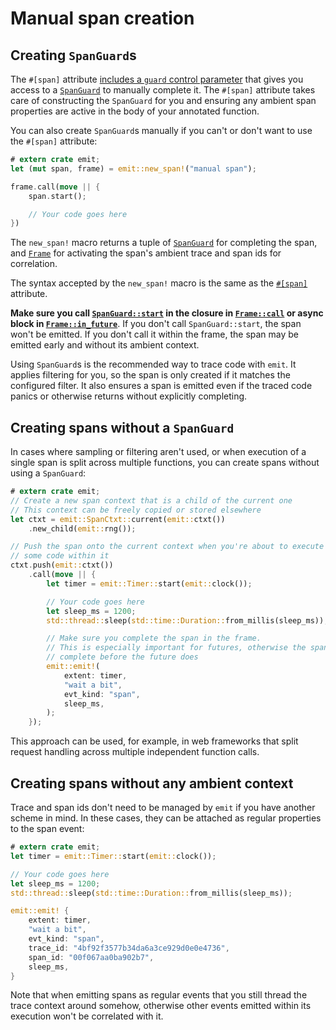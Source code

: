 # Manual span creation

## Creating `SpanGuard`s

The `#[span]` attribute [includes a `guard` control parameter](./manual-span-completion.md) that gives you access to a [`SpanGuard`](https://docs.rs/emit/0.11.1/emit/span/struct.SpanGuard.html) to manually complete it. The `#[span]` attribute takes care of constructing the `SpanGuard` for you and ensuring any ambient span properties are active in the body of your annotated function.

You can also create `SpanGuard`s manually if you can't or don't want to use the `#[span]` attribute:

```rust
# extern crate emit;
let (mut span, frame) = emit::new_span!("manual span");

frame.call(move || {
    span.start();

    // Your code goes here
})
```

The `new_span!` macro returns a tuple of [`SpanGuard`](https://docs.rs/emit/0.11.1/emit/span/struct.SpanGuard.html) for completing the span, and [`Frame`](https://docs.rs/emit/0.11.1/emit/frame/struct.Frame.html) for activating the span's ambient trace and span ids for correlation.

The syntax accepted by the `new_span!` macro is the same as the [`#[span]`](https://docs.rs/emit/0.11.1/emit/attr.span.html) attribute.

**Make sure you call [`SpanGuard::start`](https://docs.rs/emit/0.11.1/emit/span/struct.SpanGuard.html#method.start) in the closure in [`Frame::call`](https://docs.rs/emit/0.11.1/emit/frame/struct.Frame.html#method.call) or async block in [`Frame::in_future`](https://docs.rs/emit/0.11.1/emit/frame/struct.Frame.html#method.in_future)**. If you don't call `SpanGuard::start`, the span won't be emitted. If you don't call it within the frame, the span may be emitted early and without its ambient context.

Using `SpanGuard`s is the recommended way to trace code with `emit`. It applies filtering for you, so the span is only created if it matches the configured filter. It also ensures a span is emitted even if the traced code panics or otherwise returns without explicitly completing.

## Creating spans without a `SpanGuard`

In cases where sampling or filtering aren't used, or when execution of a single span is split across multiple functions, you can create spans without using a `SpanGuard`:

```rust
# extern crate emit;
// Create a new span context that is a child of the current one
// This context can be freely copied or stored elsewhere
let ctxt = emit::SpanCtxt::current(emit::ctxt())
    .new_child(emit::rng());

// Push the span onto the current context when you're about to execute
// some code within it
ctxt.push(emit::ctxt())
    .call(move || {
        let timer = emit::Timer::start(emit::clock());

        // Your code goes here
        let sleep_ms = 1200;
        std::thread::sleep(std::time::Duration::from_millis(sleep_ms));

        // Make sure you complete the span in the frame.
        // This is especially important for futures, otherwise the span may
        // complete before the future does
        emit::emit!(
            extent: timer,
            "wait a bit",
            evt_kind: "span",
            sleep_ms,
        );
    });
```

This approach can be used, for example, in web frameworks that split request handling across multiple independent function calls.

## Creating spans without any ambient context

Trace and span ids don't need to be managed by `emit` if you have another scheme in mind. In these cases, they can be attached as regular properties to the span event:

```rust
# extern crate emit;
let timer = emit::Timer::start(emit::clock());

// Your code goes here
let sleep_ms = 1200;
std::thread::sleep(std::time::Duration::from_millis(sleep_ms));

emit::emit! {
    extent: timer,
    "wait a bit",
    evt_kind: "span",
    trace_id: "4bf92f3577b34da6a3ce929d0e0e4736",
    span_id: "00f067aa0ba902b7",
    sleep_ms,
}
```

Note that when emitting spans as regular events that you still thread the trace context around somehow, otherwise other events emitted within its execution won't be correlated with it.
